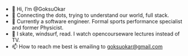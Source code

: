 - 👋 Hi, I’m @GoksuOkar
- 👀 Connecting the dots, trying to understand our world, full stack.
- 🌱 Currently a software engineer. Formal sports performance specialist and former Physicist.
- 💞️ I skate, windsurf, read. I watch opencourseware lectures instead of TV.
- 📫 How to reach me best is emailing to goksuokar@gmail.com

